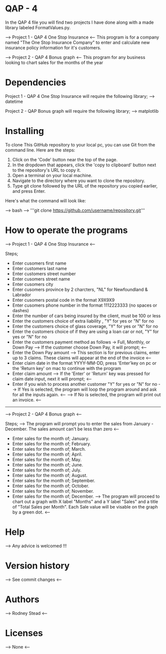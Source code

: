 # QAP - 4
In the QAP 4 file you will find two projects I have done along with a made library labeled FormatValues.py.

--> Project 1 - QAP 4 One Stop Insurance <--
This program is for a company named "The One Stop Insurance Company" to enter and calculate new insurance policy information for it's customers.

--> Project 2 - QAP 4 Bonus graph <--
This program for any business looking to chart sales for the months of the year

# Dependencies
Project 1 - QAP 4 One Stop Insurance will require the following library;
--> datetime

Project 2 - QAP Bonus graph will require the following library;
--> matplotlib

# Installing
To clone This GitHub repository to your local pc, you can use Git from the command line. Here are the steps:

1. Click on the 'Code' button near the top of the page.
2. In the dropdown that appears, click the 'copy to clipboard' button next to the repository's URL to copy it.
3. Open a terminal on your local machine.
4. Navigate to the directory where you want to clone the repository.
5. Type git clone followed by the URL of the repository you copied earlier, and press Enter.

Here's what the command will look like:

--> bash
--> '''git clone https://github.com/username/repository.git'''

# How to operate the programs
--> Project 1  - QAP 4 One Stop Insurance <--

Steps;
- Enter cusomers first name
- Enter customers last name
- Enter customers street number
- Enter cusomers street name
- Enter cusomers city
- Enter cusomers province by 2 charcters, "NL" for Newfoundland & Labrador
- Enter cusomers postal code in the format X9X9X9
- Enter cusomers phone number in the format 1112223333 (no spaces or dashes)
- Enter the number of cars being insured by the client, must be 100 or less
- Enter the customers choice of extra liability , "Y" for yes or "N" for no
- Enter the customers choice of glass coverage, "Y" for yes or "N" for no
- Enter the customers choice of if they are using a loan car or not, "Y" for yes or "N" for no
- Enter the customers payment method as follows -> Full, Monthly, or Down Pay
--> If the customer choose Down Pay, it will prompt; <--
- Enter the Down Pay amount
--> This section is for previous claims, enter up to 3 claims. These claims will appear at the end of the invoice <--
- Enter claim date in the format YYYY-MM-DD, press 'Enter'key on pc or the 'Return key' on mac to continue with the program
- Enter claim amount
--> If the 'Enter' or 'Return' key was pressed for claim date input, next it will prompt; <--
- Enter if you wish to process another customer "Y" for yes or "N" for no
--> If Yes is selected, the program will loop the program around and ask for all the inputs again. <--
--> If No is selected, the program will print out an invoice. <--
--------------------------------------------------------------------------------------------------------------------------------------------------------------------------------
--> Project 2 - QAP 4 Bonus graph <--

Steps;
--> The program will prompt you to enter the sales from January - December. The sales amount can't be less than zero <--
- Enter sales for the month of; January.
- Enter sales for the month of; February.
- Enter sales for the month of; March.
- Enter sales for the month of; April.
- Enter sales for the month of; May.
- Enter sales for the month of; June.
- Enter sales for the month of; July.
- Enter sales for the month of; August.
- Enter sales for the month of; September.
- Enter sales for the month of; October.
- Enter sales for the month of; November.
- Enter sales for the month of; December.
--> The program will proceed to chart out a graph with X label "Months" and a Y label "Sales" and a title of "Total Sales per Month". Each Sale value will be visable on the graph by a green dot. <--

# Help
--> Any advice is welcomed !!!

# Version history
--> See commit changes <--

# Authors
--> Rodney Stead <--

# Licenses
--> None <--











